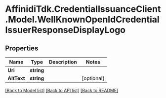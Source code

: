 # AffinidiTdk.CredentialIssuanceClient.Model.WellKnownOpenIdCredentialIssuerResponseDisplayLogo

## Properties

Name | Type | Description | Notes
------------ | ------------- | ------------- | -------------
**Uri** | **string** |  | 
**AltText** | **string** |  | [optional] 

[[Back to Model list]](../README.md#documentation-for-models) [[Back to API list]](../README.md#documentation-for-api-endpoints) [[Back to README]](../README.md)

